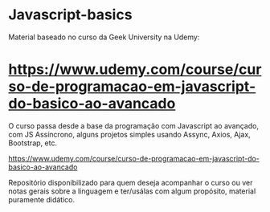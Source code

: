 # Javascript-basics
Material baseado no curso da Geek University na Udemy:

# https://www.udemy.com/course/curso-de-programacao-em-javascript-do-basico-ao-avancado

O curso passa desde a base da programação com Javascript ao avançado, com JS Assíncrono, alguns projetos simples usando Assync, Axios, Ajax, Bootstrap, etc.

https://www.udemy.com/course/curso-de-programacao-em-javascript-do-basico-ao-avancado

Repositório disponibilizado para quem deseja acompanhar o curso ou ver notas gerais sobre a linguagem e ter/usálas com algum propósito, material puramente didático.
